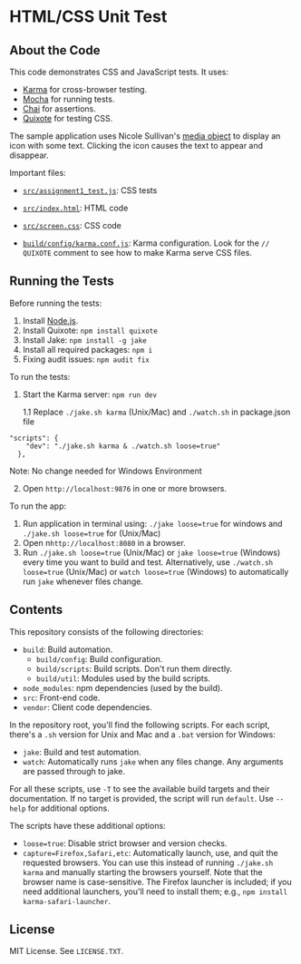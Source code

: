 HTML/CSS Unit Test
===========

About the Code
-----------------

This code demonstrates CSS and JavaScript tests. It uses:
 
* [Karma](http://karma-runner.github.io) for cross-browser testing.
* [Mocha](https://mochajs.org/) for running tests.
* [Chai](http://chaijs.com/) for assertions.
* [Quixote](https://github.com/jamesshore/quixote) for testing CSS.

The sample application uses Nicole Sullivan's [media object](http://www.stubbornella.org/content/2010/06/25/the-media-object-saves-hundreds-of-lines-of-code/) to display an icon with some text. Clicking the icon causes the text to appear and disappear.

Important files:

* [`src/assignment1_test.js`](src/assignment1_test.js): CSS tests

* [`src/index.html`](src/index.html): HTML code

* [`src/screen.css`](src/screen.css): CSS code

* [`build/config/karma.conf.js`](build/config/karma.conf.js): Karma configuration. Look for the `// QUIXOTE` comment to see how to make Karma serve CSS files.
  

Running the Tests
-----------------

Before running the tests:

1. Install [Node.js](http://nodejs.org/download/).
2. Install Quixote: `npm install quixote`
3. Install Jake: `npm install -g jake`
4. Install all required packages: `npm i`
5. Fixing audit issues: `npm audit fix`

To run the tests:

1. Start the Karma server: `npm run dev`

	1.1 Replace `./jake.sh karma` (Unix/Mac) and `./watch.sh` in package.json file 
```
"scripts": {
    "dev": "./jake.sh karma & ./watch.sh loose=true"
  },

```
Note: No change needed for Windows Environment

2. Open `http://localhost:9876` in one or more browsers.


To run the app:

1. Run application in terminal using: `./jake loose=true` for windows and  `./jake.sh loose=true` for  (Unix/Mac)
2. Open n`http://localhost:8080` in a browser.
3. Run `./jake.sh loose=true` (Unix/Mac) or `jake loose=true` (Windows) every time you want to build and test. Alternatively, use `./watch.sh loose=true` (Unix/Mac) or `watch loose=true` (Windows) to automatically run `jake` whenever files change.



Contents
--------

This repository consists of the following directories:

* `build`: Build automation.
	* `build/config`: Build configuration.
	* `build/scripts`: Build scripts. Don't run them directly.
	* `build/util`: Modules used by the build scripts.
* `node_modules`: npm dependencies (used by the build).
* `src`: Front-end code.
* `vendor`: Client code dependencies.

In the repository root, you'll find the following scripts. For each script, there's a `.sh` version for Unix and Mac and a `.bat` version for Windows:

* `jake`: Build and test automation.
* `watch`: Automatically runs `jake` when any files change. Any arguments are passed through to jake.

For all these scripts, use `-T` to see the available build targets and their documentation. If no target is provided, the script will run `default`. Use `--help` for additional options.

The scripts have these additional options:

* `loose=true`: Disable strict browser and version checks.
* `capture=Firefox,Safari,etc`: Automatically launch, use, and quit the requested browsers. You can use this instead of running `./jake.sh karma` and manually starting the browsers yourself. Note that the browser name is case-sensitive. The Firefox launcher is included; if you need additional launchers, you'll need to install them; e.g., `npm install karma-safari-launcher`.



License
-------

MIT License. See `LICENSE.TXT`.